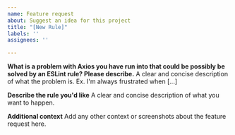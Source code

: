 ```yaml
---
name: Feature request
about: Suggest an idea for this project
title: "[New Rule]"
labels: ''
assignees: ''

---
```


**What is a problem with Axios you have run into that could be possibly be solved by an ESLint rule? Please describe.**
A clear and concise description of what the problem is. Ex. I'm always frustrated when [...]

**Describe the rule you'd like**
A clear and concise description of what you want to happen.

**Additional context**
Add any other context or screenshots about the feature request here.
